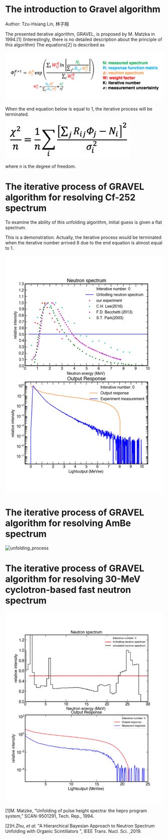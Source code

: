 # The introduction to Gravel algorithm
Author: Tzu-Hsiang Lin, 林子翔 

The presented iterative  algorithm, GRAVEL, is proposed by M. Matzka in 1994.[1]
(Interestingly, there is no detailed description about the principle of this algorithm)
The equations[2] is described as

<img src='https://github.com/ShawnTHLIN/Neutron_unfolding/blob/main/unfolding_gif/Gravel_equation1.png' width='700'>

When the end equation below is equal to 1, the iterative process will be terminated.

<img src='https://github.com/ShawnTHLIN/Neutron_unfolding/blob/main/unfolding_gif/Gravel_equation2.png' width='400'>

where n is the degree of freedom.


# The iterative process of GRAVEL  algorithm for resolving Cf-252 spectrum
To examine the ability of this unfolding algorithm, initial guess is given a flat spectrum.

This is a demonstration. Actually, the iterative process would be terminated when the iterative number arrived 8 due to the end equation is almost equal to 1.

![unfolding_process](https://github.com/ShawnTHLIN/Neutron_unfolding/blob/main/unfolding_gif/GRAVEL_Cf-252.gif)

# The iterative process of GRAVEL algorithm for resolving AmBe spectrum

![unfolding_process](https://github.com/ShawnTHLIN/Neutron_unfolding/blob/main/unfolding_gif/GRAVEL_AmBe.gif)


# The iterative process of GRAVEL algorithm for resolving 30-MeV cyclotron-based fast neutron spectrum

![unfolding_process](https://github.com/ShawnTHLIN/Neutron_unfolding/blob/main/unfolding_gif/QMN_unfolding.gif)


[1]M. Matzke, “Unfolding of pulse height spectra: the hepro program system,” SCAN-9501291, Tech. Rep., 1994.

[2]H.Zhu, <I>et al.</I> "A Hierarchical Bayesian Approach to Neutron Spectrum Unfolding with Organic Scintillators
", IEEE Trans. Nucl. Sci. ,2019.
